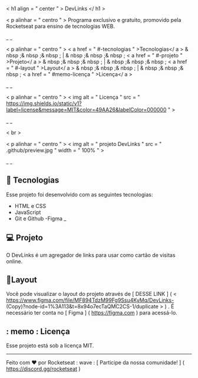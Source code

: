 < h1  align = " center " > DevLinks </ h1 >

< p  alinhar = " centro " >
Programa exclusivo e gratuito, promovido pela Rocketseat para ensino de tecnologias WEB.
</p> _ _

< p  alinhar = " centro " >
  < a  href = " #-tecnologias " >Tecnologias</ a > & nbsp ;& nbsp ;& nbsp ; | & nbsp ;& nbsp ;& nbsp ;
  < a  href = " #-projeto " >Projeto</ a > & nbsp ;& nbsp ;& nbsp ; | & nbsp ;& nbsp ;& nbsp ;
  < a  href = " #-layout " >Layout</ a > & nbsp ;& nbsp ;& nbsp ; | & nbsp ;& nbsp ;& nbsp ;
  < a  href = " #memo-licença " >Licença</ a >
</p> _ _

< p  alinhar = " centro " >
  < img  alt = " Licença "  src = " https://img.shields.io/static/v1?label=license&message=MIT&color=49AA26&labelColor=000000 " >
</p> _ _

< br >

< p  alinhar = " centro " >
  < img  alt = " projeto DevLinks "  src = " .github/preview.jpg "  width = " 100% " >
</p> _ _

## 🚀 Tecnologias

Esse projeto foi desenvolvido com as seguintes tecnologias:

- HTML e CSS
- JavaScript
- Git e Github
-Figma _

## 💻 Projeto

O DevLinks é um agregador de links para usar como cartão de visitas online.

## 🔖Layout

Você pode visualizar o layout do projeto através de [ DESSE LINK ] ( < https://www.figma.com/file/MF894TdzM99Fg9Ssu4KyMq/DevLinks- (Copy)?node-id=1%3A113&t=8x94o7ecTaQMC2CS-1/duplicate > ) . É necessário ter conta no [ Figma ] ( https://figma.com ) para acessá-lo.

## : memo : Licença

Esse projeto está sob a licença MIT.

---

Feito com ♥ por Rocketseat : wave :  [ Participe da nossa comunidade! ] ( https://discord.gg/rocketseat )
